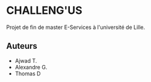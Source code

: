 # CHALLENG'US

Projet de fin de master E-Services à l'université de Lille.

## Auteurs

- Ajwad T.
- Alexandre G.
- Thomas D
